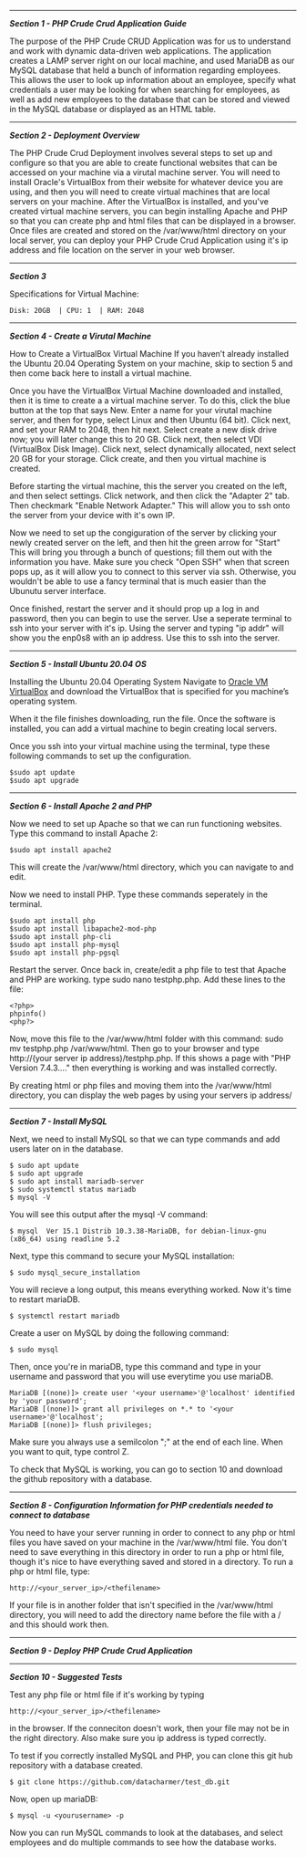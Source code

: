 ___________
__*Section 1 - PHP Crude Crud Application Guide*__

The purpose of the PHP Crude CRUD Application was for us to understand and work with dynamic 
data-driven web applications. The application creates a LAMP server right on our local machine, 
and used MariaDB as our MySQL database that held a bunch of information regarding employees. 
This allows the user to look up information about an employee, specify what credentials a user 
may be looking for when searching for employees, as well as add new employees to the database 
that can be stored and viewed in the MySQL database or displayed as an HTML table. 

___________
__*Section 2 - Deployment Overview*__

The PHP Crude Crud Deployment involves several steps to set up and configure so that you are able 
to create functional websites that can be accessed on your machine via a virutal machine server. 
You will need to install Oracle's VirtualBox from their website for whatever device you are using, 
and then you will need to create virtual machines that are local servers on your machine. After the 
VirtualBox is installed, and you've created virtual machine servers, you can begin installing Apache
and PHP so that you can create php and html files that can be displayed in a browser. Once files are 
created and stored on the /var/www/html directory on your local server, you can deploy your PHP Crude
Crud Application using it's ip address and file location on the server in your web browser. 


___________
__*Section 3*__

Specifications for Virtual Machine:
```
Disk: 20GB	| CPU: 1  |	RAM: 2048
```

___________
__*Section 4 - Create a Virutal Machine*__

How to Create a VirtualBox Virtual Machine
If you haven’t already installed the Ubuntu 20.04 Operating System on your machine, 
skip to section 5 and then come back here to install a virtual machine.

Once you have the VirtualBox Virtual Machine downloaded and installed, then it is time
to create a a virtual machine server. 
To do this, click the blue button at the top that says New. 
Enter a name for your virutal machine server, and then for type, select Linux and then Ubuntu (64 bit).
Click next, and set your RAM to 2048, then hit next. Select create a new disk drive now; you will later change this to 20 GB. 
Click next, then select VDI (VirtualBox Disk Image). Click next, select dynamically allocated, next select 20 GB for your storage. 
Click create, and then you virtual machine is created. 

Before starting the virtual machine, this the server you created on the left, and then select settings. Click network, and then click the "Adapter 2" tab.
Then checkmark "Enable Network Adapter." This will allow you to ssh onto the server from your device with it's own IP. 

Now we need to set up the congiguration of the server by clicking your newly created server on the left, and then hit the green arrow for "Start"
This will bring you through a bunch of questions; fill them out with the information you have. Make sure you check "Open SSH" when that screen pops up,
as it will allow you to connect to this server via ssh. Otherwise, you wouldn't be able to use a fancy terminal that is much easier than the Ubunutu server interface. 

Once finished, restart the server and it should prop up a log in and password, then you can begin to use the server. Use a seperate terminal to ssh into your server with it's ip. Using the server and typing "ip addr" will show you the enp0s8 with an ip address. Use this to ssh into the server.
___________
__*Section 5 - Install Ubuntu 20.04 OS*__

Installing the Ubuntu 20.04 Operating System 
Navigate to [Oracle VM VirtualBox](https://www.virtualbox.org/) and download the
VirtualBox that is specified for you machine’s
operating system. 

When it the file finishes downloading, run the file. 
Once the software is installed, you can add a virtual machine to begin creating local servers. 

Once you ssh into your virtual machine using the terminal, type these following commands to set up the configuration.
```
$sudo apt update
$sudo apt upgrade
```
___________
__*Section 6 - Install Apache 2 and PHP*__

Now we need to set up Apache so that we can run functioning websites. 
Type this command to install Apache 2:
```
$sudo apt install apache2
```
This will create the /var/www/html directory, which you can navigate to and edit.

Now we need to install PHP.
Type these commands seperately in the terminal. 
```
$sudo apt install php
$sudo apt install libapache2-mod-php
$sudo apt install php-cli
$sudo apt install php-mysql
$sudo apt install php-pgsql
```
Restart the server.
Once back in, create/edit a php file to test that Apache and PHP are working. 
type sudo nano testphp.php.
Add these lines to the file:

```
<?php>
phpinfo()
<php?>
```

Now, move this file to the /var/www/html folder with this command: sudo mv testphp.php /var/www/html.
Then go to your browser and type http://(your server ip address)/testphp.php. 
If this shows a page with "PHP Version 7.4.3...." then everything is working and was installed correctly. 

By creating html or php files and moving them into the /var/www/html directory, you can display the web pages by using your servers
ip address/<name of file you want to be dipslayed>


___________
__*Section 7 - Install MySQL*__

Next, we need to install MySQL so that we can type commands and add users later on in the database.
 
```
$ sudo apt update
$ sudo apt upgrade 
$ sudo apt install mariadb-server
$ sudo systemctl status mariadb
$ mysql -V
```
You will see this output after the mysql -V command:
```
$ mysql  Ver 15.1 Distrib 10.3.38-MariaDB, for debian-linux-gnu (x86_64) using readline 5.2
```
Next, type this command to secure your MySQL installation:
```
$ sudo mysql_secure_installation
```
You will recieve a long output, this means everything worked. Now it's time to restart mariaDB.
```
$ systemctl restart mariadb
```
Create a user on MySQL by doing the following command:
```
$ sudo mysql
```
Then, once you're in mariaDB, type this command and type in your username and password that you will use
everytime you use mariaDB.
```
MariaDB [(none)]> create user '<your username>'@'localhost' identified by 'your password';
MariaDB [(none)]> grant all privileges on *.* to '<your username>'@'localhost';
MariaDB [(none)]> flush privileges;

```
Make sure you always use a semilcolon ";" at the end of each line. When you want to quit, type control Z.

To check that MySQL is working, you can go to section 10 and download the github repository with a 
database.
 
___________
__*Section 8 - Configuration Information for PHP credentials needed to connect to database*__

You need to have your server running in order to connect to any php or html files you have saved 
on your machine in the /var/www/html file. You don't need to save everything in this directory in 
order to run a php or html file, though it's nice to have everything saved and stored in a 
directory. To run a php or html file, type:
 
```
http://<your_server_ip>/<thefilename>
```
 
If your file is in another folder that isn't specified in the /var/www/html directory, you will need to add
the directory name before the file with a / and this should work then. 

___________
__*Section 9 - Deploy PHP Crude Crud Application*__


___________
__*Section 10 - Suggested Tests*__
 
Test any php file or html file if it's working by typing 
```
http://<your_server_ip>/<thefilename>
```
in the browser.
If the conneciton doesn't work, then your file may not be in the right directory. Also make sure you ip address is typed correctly. 

To test if you correctly installed MySQL and PHP, you can clone this git hub repository with a database created.
```
$ git clone https://github.com/datacharmer/test_db.git
```
Now, open up mariaDB:
```
$ mysql -u <yourusername> -p
```
Now you can run MySQL commands to look at the databases, and select employees and do multiple commands to see how the database works.
